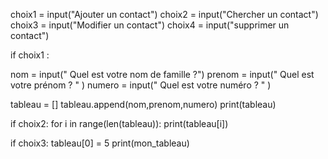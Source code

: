 choix1 = input("Ajouter un contact")
choix2 = input("Chercher un contact")
choix3 = input("Modifier un contact")
choix4 = input("supprimer un contact")

if choix1 :
  
nom = input(" Quel est votre nom de famille ?")
prenom = input(" Quel est votre prénom ? " )
numero = input(" Quel est votre numéro ? " )

tableau = []
tableau.append(nom,prenom,numero)
print(tableau)

if choix2:
for i in range(len(tableau)):
    print(tableau[i])

if choix3:
    tableau[0] = 5
print(mon_tableau)
